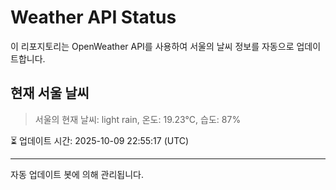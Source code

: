 
# Weather API Status

이 리포지토리는 OpenWeather API를 사용하여 서울의 날씨 정보를 자동으로 업데이트합니다.

## 현재 서울 날씨
> 서울의 현재 날씨: light rain, 온도: 19.23°C, 습도: 87%

⏳ 업데이트 시간: 2025-10-09 22:55:17 (UTC)

---
자동 업데이트 봇에 의해 관리됩니다.
